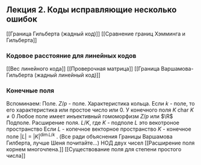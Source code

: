 ## Лекция 2. Коды исправляющие несколько ошибок
[[Граница Гильберта (жадный код)]]
[[Сравнение границ Хэмминга и Гильберта]]
### Кодовое расстояние для линейных кодов
[[Вес линейного кода]]
[[Проверочная матрица]]
[[Граница Варшамова-Гильберта (жадный линейный код)]]
### Конечные поля
Вспоминаем:
Поле. $Z/p$ - поле. Характеристика кольца.
Если $k$ - поле, то его характеристика или простое число или 0.
У конечного поля $K$ $\text{char } K \not = 0$
Любое поле имеет инъективный гомоморфизм $Z / p$ или $\R$ 
Подполе. Расширение поля. $L / K$, где $K$ - подполе $L$ это векотроное пространство
Если $L$ - копечное векторное пространство $K$ - конечное поле
$|L|$ = $|K|^{\dim L/k}$ . (Все ради объяснения Границы Варшамова Гилберта, лучше Шеня почитайте...)
НОД двух чисел
[[Расширение поля корнем многочлена.]] 
[[Существование поля для степени простого числа]]